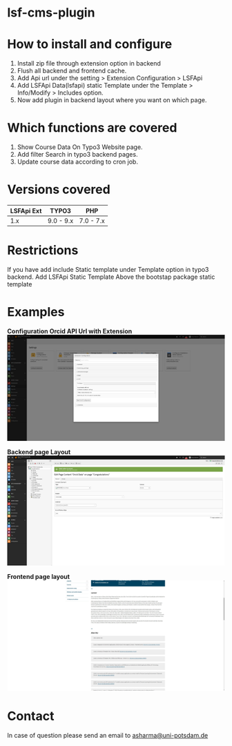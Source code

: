 # lsf-cms-plugin

# How to install and configure 

1. Install zip file through extension option in backend
2. Flush all backend and frontend cache.
3. Add Api url under the setting > Extension Configuration > LSFApi 
4. Add LSFApi Data(lsfapi) static Template under the Template > Info/Modify > Includes option.
5. Now add plugin in backend layout where you want on which page.

# Which functions are covered
1. Show Course Data On Typo3 Website page.
2. Add filter Search in typo3 backend pages.
3. Update course data according to cron job.

# Versions covered
<table>
<thead>
<tr>
<th>LSFApi Ext</th>
<th>TYPO3</th>
<th>PHP</th>
</tr>
</thead>
<tbody>
<tr>
<td>1.x</td>
<td>9.0 - 9.x </td>
<td>7.0 - 7.x</td>
</tr>
</tbody>
</table>

# Restrictions
If you have add include Static template under Template option in typo3 backend. Add LSFApi Static Template Above the  bootstap package static template

# Examples
**Configuration Orcid API Url with Extension**
![](doc/apiconfig.jpg)

**Backend page Layout**
![](doc/backendpagelayout.jpg)

**Frontend page layout**
![](doc/orcidfrontend.jpg)

# Contact

In case of question please send an email to asharma@uni-potsdam.de
